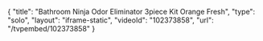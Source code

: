 {
    "title": "Bathroom Ninja Odor Eliminator 3piece Kit  Orange Fresh",
    "type": "solo",
    "layout": "iframe-static",
    "videoId": "102373858",
    "url": "\/tvpembed\/102373858"
}